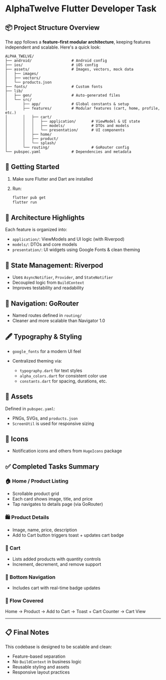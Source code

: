 # AlphaTwelve Flutter Developer Task

## 📦 Project Structure Overview

The app follows a **feature-first modular architecture**, keeping features independent and scalable. Here's a quick look:

```
ALPHA_TWELVE/
├── android/                  # Android config
├── ios/                      # iOS config
├── assets/                   # Images, vectors, mock data
│   ├── images/
│   ├── vectors/
│   └── products.json
├── fonts/                    # Custom fonts
├── lib/
│   ├── gen/                  # Auto-generated files
│   └── src/
│       ├── app/              # Global constants & setup
│       ├── features/         # Modular features (cart, home, profile, etc.)
│       │   ├── cart/
│       │   │   ├── application/       # ViewModel & UI state
│       │   │   ├── models/            # DTOs and models
│       │   │   └── presentation/      # UI components
│       │   ├── home/
│       │   ├── product/
│       │   └── splash/
│       └── routing/                   # GoRouter config
└── pubspec.yaml              # Dependencies and metadata
```

## 🚀 Getting Started

1. Make sure Flutter and Dart are installed
2. Run:

   ```bash
   flutter pub get
   flutter run
   ```

## 🧠 Architecture Highlights

Each feature is organized into:

* `application/`: ViewModels and UI logic (with Riverpod)
* `models/`: DTOs and core models
* `presentation/`: UI widgets using Google Fonts & clean theming

## 🔁 State Management: Riverpod

* Uses `AsyncNotifier`, `Provider`, and `StateNotifier`
* Decoupled logic from `BuildContext`
* Improves testability and readability

## 🔀 Navigation: GoRouter

* Named routes defined in `routing/`
* Cleaner and more scalable than Navigator 1.0

## 🖋️ Typography & Styling

* `google_fonts` for a modern UI feel
* Centralized theming via:

  * `typography.dart` for text styles
  * `alpha_colors.dart` for consistent color use
  * `constants.dart` for spacing, durations, etc.

## 📁 Assets

Defined in `pubspec.yaml`:

* PNGs, SVGs, and `products.json`
* `ScreenUtil` is used for responsive sizing

## 🔔 Icons

* Notification icons and others from `HugeIcons` package

## ✅ Completed Tasks Summary

### 🏠 Home / Product Listing

* Scrollable product grid
* Each card shows image, title, and price
* Tap navigates to details page (via GoRouter)

### 🛍 Product Details

* Image, name, price, description
* Add to Cart button triggers toast + updates cart badge

### 🛒 Cart

* Lists added products with quantity controls
* Increment, decrement, and remove support

### 📱 Bottom Navigation

* Includes cart with real-time badge updates

### 🧭 Flow Covered

Home → Product → Add to Cart → Toast + Cart Counter → Cart View

---

## 📋 Final Notes

This codebase is designed to be scalable and clean:

* Feature-based separation
* No `BuildContext` in business logic
* Reusable styling and assets
* Responsive layout practices

